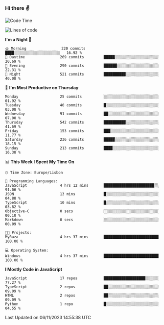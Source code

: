 ### Hi there :v:

<!--
**eusebioaddsilva/eusebioaddsilva** is a ✨ _special_ ✨ repository because its `README.md` (this file) appears on your GitHub profile.

<!--START_SECTION:waka-->
![Code Time](http://img.shields.io/badge/Code%20Time-61%20hrs%2020%20mins-blue)

![Lines of code](https://img.shields.io/badge/From%20Hello%20World%20I%27ve%20Written-3.5%20million%20lines%20of%20code-blue)

**I'm a Night 🦉** 

```text
🌞 Morning                220 commits         ████░░░░░░░░░░░░░░░░░░░░░   16.92 % 
🌆 Daytime                269 commits         █████░░░░░░░░░░░░░░░░░░░░   20.69 % 
🌃 Evening                290 commits         ██████░░░░░░░░░░░░░░░░░░░   22.31 % 
🌙 Night                  521 commits         ██████████░░░░░░░░░░░░░░░   40.08 % 
```
📅 **I'm Most Productive on Thursday** 

```text
Monday                   25 commits          ░░░░░░░░░░░░░░░░░░░░░░░░░   01.92 % 
Tuesday                  40 commits          █░░░░░░░░░░░░░░░░░░░░░░░░   03.08 % 
Wednesday                91 commits          ██░░░░░░░░░░░░░░░░░░░░░░░   07.00 % 
Thursday                 542 commits         ██████████░░░░░░░░░░░░░░░   41.69 % 
Friday                   153 commits         ███░░░░░░░░░░░░░░░░░░░░░░   11.77 % 
Saturday                 236 commits         █████░░░░░░░░░░░░░░░░░░░░   18.15 % 
Sunday                   213 commits         ████░░░░░░░░░░░░░░░░░░░░░   16.38 % 
```


📊 **This Week I Spent My Time On** 

```text
🕑︎ Time Zone: Europe/Lisbon

💬 Programming Languages: 
JavaScript               4 hrs 12 mins       ███████████████████████░░   91.06 % 
JSON                     13 mins             █░░░░░░░░░░░░░░░░░░░░░░░░   04.88 % 
TypeScript               10 mins             █░░░░░░░░░░░░░░░░░░░░░░░░   03.82 % 
Objective-C              0 secs              ░░░░░░░░░░░░░░░░░░░░░░░░░   00.10 % 
Markdown                 0 secs              ░░░░░░░░░░░░░░░░░░░░░░░░░   00.09 % 

🐱‍💻 Projects: 
MyRaza                   4 hrs 37 mins       █████████████████████████   100.00 % 

💻 Operating System: 
Windows                  4 hrs 37 mins       █████████████████████████   100.00 % 
```

**I Mostly Code in JavaScript** 

```text
JavaScript               17 repos            ███████████████████░░░░░░   77.27 % 
TypeScript               2 repos             ██░░░░░░░░░░░░░░░░░░░░░░░   09.09 % 
HTML                     2 repos             ██░░░░░░░░░░░░░░░░░░░░░░░   09.09 % 
Python                   1 repo              █░░░░░░░░░░░░░░░░░░░░░░░░   04.55 % 
```




 Last Updated on 06/11/2023 14:55:38 UTC
<!--END_SECTION:waka-->
